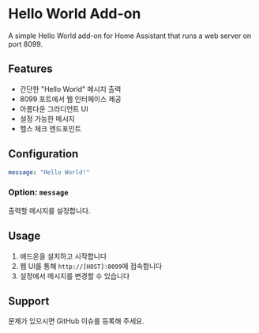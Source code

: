 # Hello World Add-on

A simple Hello World add-on for Home Assistant that runs a web server on port 8099.

## Features

- 간단한 "Hello World" 메시지 출력
- 8099 포트에서 웹 인터페이스 제공
- 아름다운 그라디언트 UI
- 설정 가능한 메시지
- 헬스 체크 엔드포인트

## Configuration

```yaml
message: "Hello World!"
```

### Option: `message`

출력할 메시지를 설정합니다.

## Usage

1. 애드온을 설치하고 시작합니다
2. 웹 UI를 통해 `http://[HOST]:8099`에 접속합니다
3. 설정에서 메시지를 변경할 수 있습니다

## Support

문제가 있으시면 GitHub 이슈를 등록해 주세요.
